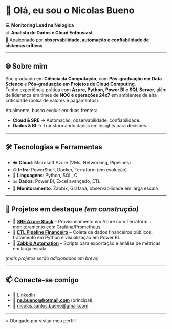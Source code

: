 # 👋 Olá, eu sou o Nicolas Bueno  

💻 **Monitoring Lead na Nelogica**  
📊 **Analista de Dados e Cloud Enthusiast**  
🚀 Apaixonado por **observabilidade, automação e confiabilidade de sistemas críticos**  

---

## 🌐 Sobre mim
Sou graduado em **Ciência da Computação**, com **Pós-graduação em Data Science** e **Pós-graduação em Projetos de Cloud Computing**.  
Tenho experiência prática com **Azure, Python, Power BI e SQL Server**, além de liderança em times de **NOC e operações 24x7** em ambientes de alta criticidade (bolsa de valores e pagamentos).  

Atualmente, busco evoluir em duas frentes:  
- **Cloud & SRE** → Automação, observabilidade, confiabilidade.  
- **Dados & BI** → Transformando dados em insights para decisões.  

---

## 🛠️ Tecnologias e Ferramentas
- ☁️ **Cloud**: Microsoft Azure (VMs, Networking, Pipelines)  
- ⚙️ **Infra**: PowerShell, Docker, Terraform (em evolução)  
- 🐍 **Linguagens**: Python, SQL, C
- 📊 **Dados**: Power BI, Excel avançado, ETL  
- 🔎 **Monitoramento**: Zabbix, Grafana, observabilidade em larga escala  

---

## 📌 Projetos em destaque *(em construção)*
- 🔹 **[SRE Azure Stack](#)** – Provisionamento em Azure com Terraform + monitoramento com Grafana/Prometheus.  
- 🔹 **[ETL Pipeline Financeiro](#)** – Coleta de dados financeiros públicos, tratamento em Python e visualização em Power BI.  
- 🔹 **[Zabbix Automation](#)** – Scripts para exportação e análise de métricas em larga escala.  

*(mais projetos serão adicionados em breve)*  

---

## 📫 Conecte-se comigo
- 💼 [LinkedIn](https://www.linkedin.com/in/nicolas-bueno)  
- 📧 **ns.bueno@hotmail.com** (principal)  
- 📧 nicolas.santos.bueno@gmail.com

---
⭐ Obrigado por visitar meu perfil!  
